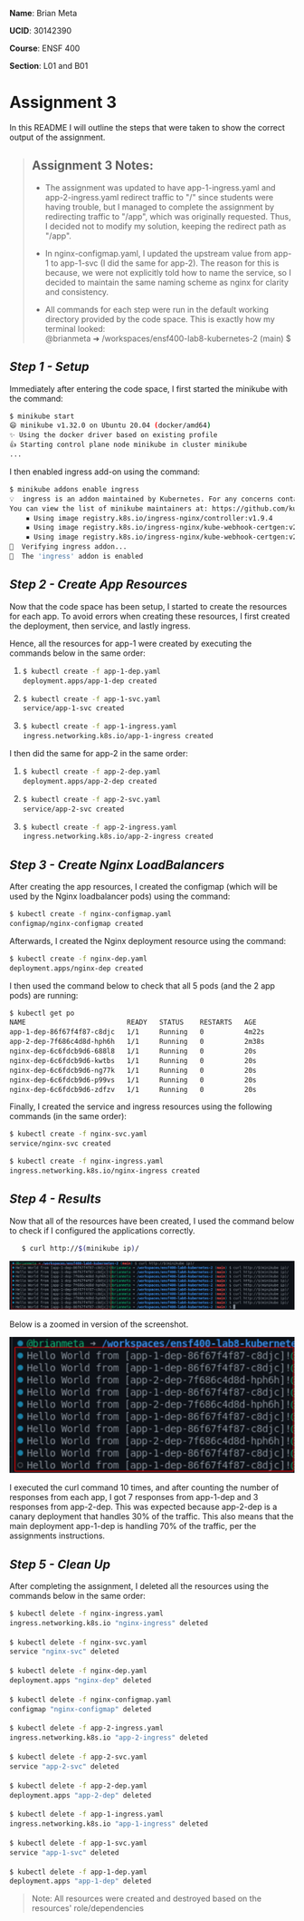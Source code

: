 **Name**: Brian Meta

**UCID**: 30142390

**Course**: ENSF 400

**Section**: L01 and B01

# Assignment 3

In this README I will outline the steps that were taken to show the correct output of the assignment.

> ## Assignment 3 Notes:
>
> - The assignment was updated to have app-1-ingress.yaml and app-2-ingress.yaml redirect traffic to "/" since students were having trouble, but I managed to complete the assignment by redirecting traffic to "/app", which was originally requested. Thus, I decided not to modify my solution, keeping the redirect path as "/app".
>
> - In nginx-configmap.yaml, I updated the upstream value from app-1 to app-1-svc (I did the same for app-2). The reason for this is because, we were not explicitly told how to name the service, so I decided to maintain the same naming scheme as nginx for clarity and consistency.
>
> - All commands for each step were run in the default working directory provided by the code space. This is exactly how my terminal looked:  
>   @brianmeta ➜ /workspaces/ensf400-lab8-kubernetes-2 (main) $

## _Step 1 - Setup_

Immediately after entering the code space, I first started the minikube with the command:

```bash
$ minikube start
😄 minikube v1.32.0 on Ubuntu 20.04 (docker/amd64)
✨ Using the docker driver based on existing profile
👍 Starting control plane node minikube in cluster minikube
...
```

I then enabled ingress add-on using the command:

```bash
$ minikube addons enable ingress
💡  ingress is an addon maintained by Kubernetes. For any concerns contact minikube on GitHub.
You can view the list of minikube maintainers at: https://github.com/kubernetes/minikube/blob/master/OWNERS
    ▪ Using image registry.k8s.io/ingress-nginx/controller:v1.9.4
    ▪ Using image registry.k8s.io/ingress-nginx/kube-webhook-certgen:v20231011-8b53cabe0
    ▪ Using image registry.k8s.io/ingress-nginx/kube-webhook-certgen:v20231011-8b53cabe0
🔎  Verifying ingress addon...
🌟  The 'ingress' addon is enabled
```

## _Step 2 - Create App Resources_

Now that the code space has been setup, I started to create the resources for each app. To avoid errors when creating these resources, I first created the deployment, then service, and lastly ingress.

Hence, all the resources for app-1 were created by executing the commands below in the same order:

1. ```bash
   $ kubectl create -f app-1-dep.yaml
   deployment.apps/app-1-dep created
   ```

1. ```bash
   $ kubectl create -f app-1-svc.yaml
   service/app-1-svc created
   ```

1. ```bash
   $ kubectl create -f app-1-ingress.yaml
   ingress.networking.k8s.io/app-1-ingress created
   ```

I then did the same for app-2 in the same order:

1. ```bash
   $ kubectl create -f app-2-dep.yaml
   deployment.apps/app-2-dep created
   ```

1. ```bash
   $ kubectl create -f app-2-svc.yaml
   service/app-2-svc created
   ```

1. ```bash
   $ kubectl create -f app-2-ingress.yaml
   ingress.networking.k8s.io/app-2-ingress created
   ```

## _Step 3 - Create Nginx LoadBalancers_

After creating the app resources, I created the configmap (which will be used by the Nginx loadbalancer pods) using the command:

```bash
$ kubectl create -f nginx-configmap.yaml
configmap/nginx-configmap created
```

Afterwards, I created the Nginx deployment resource using the command:

```bash
$ kubectl create -f nginx-dep.yaml
deployment.apps/nginx-dep created
```

I then used the command below to check that all 5 pods (and the 2 app pods) are running:

```bash
$ kubectl get po
NAME                         READY   STATUS    RESTARTS   AGE
app-1-dep-86f67f4f87-c8djc   1/1     Running   0          4m22s
app-2-dep-7f686c4d8d-hph6h   1/1     Running   0          2m38s
nginx-dep-6c6fdcb9d6-688l8   1/1     Running   0          20s
nginx-dep-6c6fdcb9d6-kwtbs   1/1     Running   0          20s
nginx-dep-6c6fdcb9d6-ng77k   1/1     Running   0          20s
nginx-dep-6c6fdcb9d6-p99vs   1/1     Running   0          20s
nginx-dep-6c6fdcb9d6-zdfzv   1/1     Running   0          20s
```

Finally, I created the service and ingress resources using the following commands (in the same order):

```bash
$ kubectl create -f nginx-svc.yaml
service/nginx-svc created
```

```bash
$ kubectl create -f nginx-ingress.yaml
ingress.networking.k8s.io/nginx-ingress created
```

## _Step 4 - Results_

Now that all of the resources have been created, I used the command below to check if I configured the applications correctly.

```bash
   $ curl http://$(minikube ip)/
```

![curl screenshot results](/media/curl_screenshot.png)

Below is a zoomed in version of the screenshot.

![curl screenshot results zoomed in](/media/curl_screenshot_zoomedin.png)

I executed the curl command 10 times, and after counting the number of responses from each app, I got 7 responses from app-1-dep and 3 responses from app-2-dep. This was expected because app-2-dep is a canary deployment that handles 30% of the traffic. This also means that the main deployment app-1-dep is handling 70% of the traffic, per the assignments instructions.

## _Step 5 - Clean Up_

After completing the assignment, I deleted all the resources using the commands below in the same order:

```bash
$ kubectl delete -f nginx-ingress.yaml
ingress.networking.k8s.io "nginx-ingress" deleted

$ kubectl delete -f nginx-svc.yaml
service "nginx-svc" deleted

$ kubectl delete -f nginx-dep.yaml
deployment.apps "nginx-dep" deleted

$ kubectl delete -f nginx-configmap.yaml
configmap "nginx-configmap" deleted

$ kubectl delete -f app-2-ingress.yaml
ingress.networking.k8s.io "app-2-ingress" deleted

$ kubectl delete -f app-2-svc.yaml
service "app-2-svc" deleted

$ kubectl delete -f app-2-dep.yaml
deployment.apps "app-2-dep" deleted

$ kubectl delete -f app-1-ingress.yaml
ingress.networking.k8s.io "app-1-ingress" deleted

$ kubectl delete -f app-1-svc.yaml
service "app-1-svc" deleted

$ kubectl delete -f app-1-dep.yaml
deployment.apps "app-1-dep" deleted
```

> Note: All resources were created and destroyed based on the resources' role/dependencies
